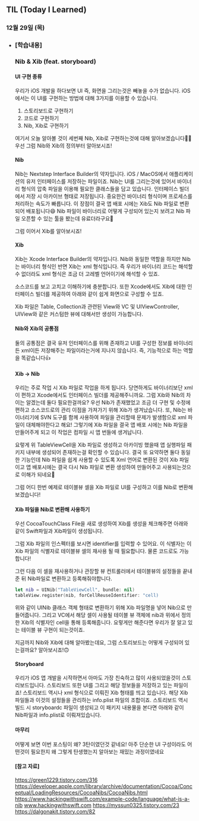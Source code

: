 ## TIL (Today I Learned)

### 12월 29일 (목)   

- ### [학습내용] 
   ### Nib & Xib (feat. storyboard)
    #### UI 구현 종류

    우리가 iOS 개발을 하다보면 UI 즉, 화면을 그리는것은 빼놓을 수가 없습니다.
    iOS에서는 이 UI를 구현하는 방법에 대해 3가지를 이용할 수 있습니다.
    1. 스토리보드로 구현하기
    2. 코드로 구현하기
    3. Nib, Xib로 구현하기

    여기서 오늘 알아볼 것이 세번째 Nib, Xib로 구현하는것에 대해 알아보겠습니다🕺🏻
    우선 그럼 Nib와 Xib의 정의부터 알아보시죠!

    #### Nib

    Nib는 Nextstep Interface Builder의 약자입니다.
    iOS / MacOS에서 애플리케이션의 유저 인터페이스를 저장하는 파일이죠.
    Nib는 UI를 그리는것에 있어서 바이너리 형식의 압축 파일을 이용해 필요한 클래스들을 담고 있습니다.
    인터페이스 빌더에서 저장 시 아카이브 형태로 저장됩니다.
    중요한건 바이너리 형식이며 프로세스를 처리하는 속도가 빠릅니다.
    이 장점이 결국 앱 배포 시에는 Xib도 Nib 파일로 변환되어 배포됩니다😄
    Nib 파일이 바이너리로 어떻게 구성되어 있는지 보려고 Nib 파일 오픈할 수 있는 툴을 봤는데 유료더라구요🥲

    그럼 이어서 Xib를 알아보시죠!

    #### Xib

    Xib는 Xcode Interface Builder의 약자입니다.
    Nib와 동일한 역할을 하지만 Nib는 바이너리 형식인 반면 Xib는 xml 형식입니다.
    즉 우리가 바이너리 코드는 해석할 수 없더라도 xml 형식은 조금 더 고레벨 언어이기에 해석할 수 있죠.

    소스코드를 보고 고치고 이해하기에 충분합니다.
    또한 Xcode에서도 Xib에 대한 인터페이스 빌더를 제공하여 아래와 같이 쉽게 화면으로 구성할 수 있죠.

    Xib 파일은 Table, Collection과 관련된 View와 VC 및 UIViewController, UIView와 같은 커스텀한 뷰에 대해서만 생성이 가능합니다. 

    #### Nib와 Xib의 공통점

    둘의 공통점은 결국 유저 인터페이스를 위해 존재하고 UI를 구성한 정보를 바이너리든 xml이든 저장해주는 파일이라는거에 지나지 않습니다.
    즉, 기능적으로 하는 역할을 똑같습니다👍

    #### Xib -> Nib

    우리는 주로 작업 시 Xib 파일로 작업을 하게 됩니다.
    당연하게도 바이너리보단 xml이 편하고 Xcode에서도 인터페이스 빌더를 제공해주니까요.
    그럼 Xib와 Nib의 차이는 알겠는데 둘다 필요한걸까요?
    우선 Nib가 존재했었고 조금 더 구현 및 수정에 편하고 소스코드로의 관리 이점을 가져가기 위해 Xib가 생겨났습니다.
    또, Nib는 바이너리기에 SVN 도구를 함께 사용하여 파일을 관리할때 문제가 발생함으로 xml 파일이 대체해야한다고 해요!
    그렇기에 Xib 파일을 결국 앱 배포 시에는 Nib 파일을 만들어주게 되고 이 작업은 컴파일 시 앱 번들에 생겨납니다.

    요렇게 위 TableViewCell을 Xib 파일로 생성하고 아카이빙 했을때 앱 실행파일 패키지 내부에 생성되어 존재하는걸 확인할 수 있습니다.
    결국 또 요약하면 둘다 동일한 기능인데 Nib 파일을 쉽게 사용할 수 있도록 Xml 언어로 변환된 것이 Xib 파일이고 앱 배포시에는 결국 다시 Nib 파일로 변환 생성하여 만들어주고 사용되는것으로 이해가 되네요🙌

    그럼 어디 한번 예제로 테이블뷰 셀을 Xib 파일로 UI를 구성하고 이를 Nib로 변환해보겠습니다!

    #### Xib 파일을 Nib로 변환해 사용하기

    우선 CocoaTouchClass File을 새로 생성하여 Xib를 생성을 체크해주면 아래와 같이 Swift파일과 Xib파일이 생성됩니다.


    그럼 Xib 파일의 인스펙터를 보시면 identifier를 입력할 수 있어요.
    이 식별자는 이 Xib 파일의 식별자로 테이블뷰 셀의 재사용 될 때 필요합니다.
    물론 코드로도 가능합니다!

    그런 다음 이 셀을 재사용하거나 관장할 뷰 컨트롤러에서 테이블뷰의 설정들을 끝내준 뒤 Nib파일로 변환하고 등록해줘야합니다.
    ```swift
    let nib = UINib("TableViewCell", bundle: nil)
    tableView.register(nib, forCellReuseIdentifier: "cell)
    ```
    위와 같이 UINib 클래스 객체 형태로 변환하기 위해 Xib 파일명을 넣어 Nib으로 만들어줍니다.
    그리고 VC에서 해당 셀이 사용될 테이블 뷰 객체에 nib과 위에서 정의한 Xib의 식별자인 cell을 통해 등록해줍니다.
    요렇게만 해준다면 우리가 잘 알고 있는 테이블 뷰 구현이 되는것이죠.

    지금까지 Nib와 Xib에 대해 알아봤는데요, 그럼 스토리보드는 어떻게 구성되어 있는걸까요? 알아보시죠!🙃

    #### Storyboard

    우리가 iOS 앱 개발을 시작하면서 아마도 가장 친숙하고 많이 사용되었을것이 스토리보드입니다.
    스토리보드 또한 UI를 그리고 해당 정보들을 저장하고 있는 파일이죠!
    스토리보드 역시나 xml 형식으로 이뤄진 Xib 형태를 띄고 있습니다.
    해당 Xib 파일들과 이것의 설정들을 관리하는 info.plist 파일의 조합이죠.
    스토리보드 역시 빌드 시 storyboardc 파일이 생성되고 이 패키지 내용물을 본다면 아래와 같이 Nib파일과 info.plist로 이뤄져있습니다.


    #### 마무리

    어떻게 보면 이번 포스팅이 왜? 3탄이였던것 같네요!
    아주 단순한 UI 구성이라도 어떤것이 필요한지 왜 그렇게 탄생했는지 알아보는 재밌는 과정이였네요


    #### [참고 자료]
    https://green1229.tistory.com/316
      https://developer.apple.com/library/archive/documentation/Cocoa/Conceptual/LoadingResources/CocoaNibs/CocoaNibs.html
    https://www.hackingwithswift.com/example-code/language/what-is-a-nib
    www.hackingwithswift.com
    https://myssun0325.tistory.com/23
    https://dalgonakit.tistory.com/82
